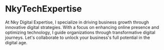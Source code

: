 # NkyTechExpertise
At Nky Digital Expertise, I specialize in driving business growth through innovative digital strategies. With a focus on enhancing online presence and optimizing technology, I guide organizations through transformative digital journeys. Let's collaborate to unlock your business's full potential in the digital age.
